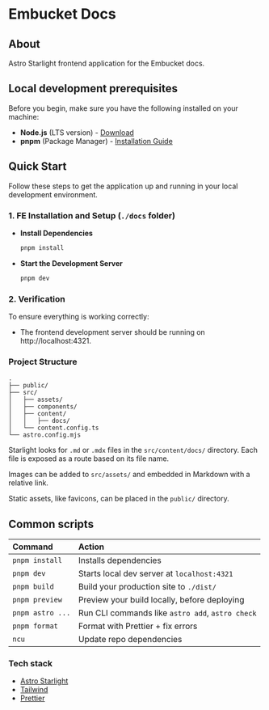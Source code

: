 # Embucket Docs

## About

Astro Starlight frontend application for the Embucket docs.

## Local development prerequisites

Before you begin, make sure you have the following installed on your machine:

- **Node.js** (LTS version) - [Download](https://nodejs.org)
- **pnpm** (Package Manager) - [Installation Guide](https://pnpm.io)

## Quick Start

Follow these steps to get the application up and running in your local development environment.

### 1. FE Installation and Setup (`./docs` folder)

- **Install Dependencies**

  ```bash
  pnpm install
  ```

- **Start the Development Server**

  ```bash
  pnpm dev
  ```

### 2. Verification

To ensure everything is working correctly:

- The frontend development server should be running on http://localhost:4321.

### Project Structure

```
.
├── public/
├── src/
│   ├── assets/
│   ├── components/
│   ├── content/
│   │   ├── docs/
│   └── content.config.ts
└── astro.config.mjs
```

Starlight looks for `.md` or `.mdx` files in the `src/content/docs/` directory. Each file is exposed as a route based on its file name.

Images can be added to `src/assets/` and embedded in Markdown with a relative link.

Static assets, like favicons, can be placed in the `public/` directory.

## Common scripts

| Command          | Action                                           |
| :--------------- | :----------------------------------------------- |
| `pnpm install`   | Installs dependencies                            |
| `pnpm dev`       | Starts local dev server at `localhost:4321`      |
| `pnpm build`     | Build your production site to `./dist/`          |
| `pnpm preview`   | Preview your build locally, before deploying     |
| `pnpm astro ...` | Run CLI commands like `astro add`, `astro check` |
| `pnpm format`    | Format with Prettier + fix errors                |
| `ncu`            | Update repo dependencies                         |

### Tech stack

- [Astro Starlight](https://starlight.astro.build)
- [Tailwind](https://tailwindcss.com)
- [Prettier](https://prettier.io)
